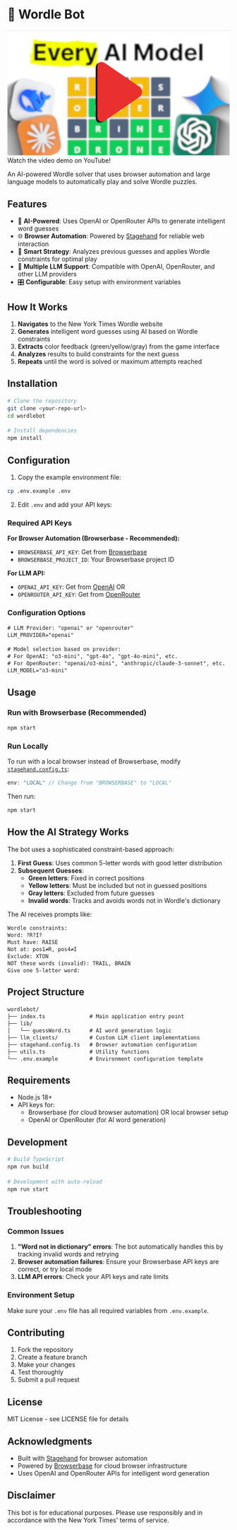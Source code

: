 # 🎯 Wordle Bot

[![Watch the Demo](docs/thumb.png)](https://www.youtube.com/watch?v=Stcqh4BqlIY)
Watch the video demo on YouTube!

An AI-powered Wordle solver that uses browser automation and large language models to automatically play and solve Wordle puzzles.

## Features

- 🤖 **AI-Powered**: Uses OpenAI or OpenRouter APIs to generate intelligent word guesses
- 🌐 **Browser Automation**: Powered by [Stagehand](https://github.com/browserbase/stagehand) for reliable web interaction
- 🧠 **Smart Strategy**: Analyzes previous guesses and applies Wordle constraints for optimal play
- 🔄 **Multiple LLM Support**: Compatible with OpenAI, OpenRouter, and other LLM providers
- 🎛️ **Configurable**: Easy setup with environment variables

## How It Works

1. **Navigates** to the New York Times Wordle website
2. **Generates** intelligent word guesses using AI based on Wordle constraints
3. **Extracts** color feedback (green/yellow/gray) from the game interface
4. **Analyzes** results to build constraints for the next guess
5. **Repeats** until the word is solved or maximum attempts reached

## Installation

```bash
# Clone the repository
git clone <your-repo-url>
cd wordlebot

# Install dependencies
npm install
```

## Configuration

1. Copy the example environment file:
```bash
cp .env.example .env
```

2. Edit `.env` and add your API keys:

### Required API Keys

**For Browser Automation (Browserbase - Recommended):**
- `BROWSERBASE_API_KEY`: Get from [Browserbase](https://browserbase.com)
- `BROWSERBASE_PROJECT_ID`: Your Browserbase project ID

**For LLM API:**
- `OPENAI_API_KEY`: Get from [OpenAI](https://platform.openai.com) OR
- `OPENROUTER_API_KEY`: Get from [OpenRouter](https://openrouter.ai)

### Configuration Options

```env
# LLM Provider: "openai" or "openrouter"
LLM_PROVIDER="openai"

# Model selection based on provider:
# For OpenAI: "o3-mini", "gpt-4o", "gpt-4o-mini", etc.
# For OpenRouter: "openai/o3-mini", "anthropic/claude-3-sonnet", etc.
LLM_MODEL="o3-mini"
```

## Usage

### Run with Browserbase (Recommended)
```bash
npm start
```

### Run Locally
To run with a local browser instead of Browserbase, modify [`stagehand.config.ts`](stagehand.config.ts):
```typescript
env: "LOCAL" // Change from "BROWSERBASE" to "LOCAL"
```

Then run:
```bash
npm start
```

## How the AI Strategy Works

The bot uses a sophisticated constraint-based approach:

1. **First Guess**: Uses common 5-letter words with good letter distribution
2. **Subsequent Guesses**: 
   - **Green letters**: Fixed in correct positions
   - **Yellow letters**: Must be included but not in guessed positions
   - **Gray letters**: Excluded from future guesses
   - **Invalid words**: Tracks and avoids words not in Wordle's dictionary

The AI receives prompts like:
```
Wordle constraints:
Word: ?R?I?
Must have: RAISE
Not at: pos1≠R, pos4≠I
Exclude: XTON
NOT these words (invalid): TRAIL, BRAIN
Give one 5-letter word:
```

## Project Structure

```
wordlebot/
├── index.ts              # Main application entry point
├── lib/
│   └── guessWord.ts      # AI word generation logic
├── llm_clients/          # Custom LLM client implementations
├── stagehand.config.ts   # Browser automation configuration
├── utils.ts              # Utility functions
└── .env.example          # Environment configuration template
```

## Requirements

- Node.js 18+
- API keys for:
  - Browserbase (for cloud browser automation) OR local browser setup
  - OpenAI or OpenRouter (for AI word generation)

## Development

```bash
# Build TypeScript
npm run build

# Development with auto-reload
npm run start
```

## Troubleshooting

### Common Issues

1. **"Word not in dictionary" errors**: The bot automatically handles this by tracking invalid words and retrying
2. **Browser automation failures**: Ensure your Browserbase API keys are correct, or try local mode
3. **LLM API errors**: Check your API keys and rate limits

### Environment Setup

Make sure your `.env` file has all required variables from `.env.example`.

## Contributing

1. Fork the repository
2. Create a feature branch
3. Make your changes
4. Test thoroughly
5. Submit a pull request

## License

MIT License - see LICENSE file for details

## Acknowledgments

- Built with [Stagehand](https://github.com/browserbase/stagehand) for browser automation
- Powered by [Browserbase](https://browserbase.com) for cloud browser infrastructure
- Uses OpenAI and OpenRouter APIs for intelligent word generation

## Disclaimer

This bot is for educational purposes. Please use responsibly and in accordance with the New York Times' terms of service.
